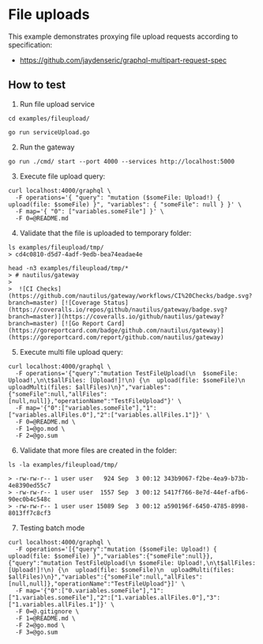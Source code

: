 # File uploads

This example demonstrates proxying file upload requests according to specification:
 - https://github.com/jaydenseric/graphql-multipart-request-spec
 
## How to test

1. Run file upload service

```
cd examples/fileupload/

go run serviceUpload.go
```

2. Run the gateway
```
go run ./cmd/ start --port 4000 --services http://localhost:5000
```

3. Execute file upload query:

```
curl localhost:4000/graphql \
  -F operations='{ "query": "mutation ($someFile: Upload!) { upload(file: $someFile) }", "variables": { "someFile": null } }' \
  -F map='{ "0": ["variables.someFile"] }' \
  -F 0=@README.md
```

4. Validate that the file is uploaded to temporary folder:

```
ls examples/fileupload/tmp/
> cd4c0810-d5d7-4adf-9edb-bea74eadae4e

head -n3 examples/fileupload/tmp/*
> # nautilus/gateway
>  
>  ![CI Checks](https://github.com/nautilus/gateway/workflows/CI%20Checks/badge.svg?branch=master) [![Coverage Status](https://coveralls.io/repos/github/nautilus/gateway/badge.svg?branch=master)](https://coveralls.io/github/nautilus/gateway?branch=master) [![Go Report Card](https://goreportcard.com/badge/github.com/nautilus/gateway)](https://goreportcard.com/report/github.com/nautilus/gateway)
```

5. Execute multi file upload query:
```
curl localhost:4000/graphql \
  -F operations='{"query":"mutation TestFileUpload(\n  $someFile: Upload!,\n\t$allFiles: [Upload!]!\n) {\n  upload(file: $someFile)\n  uploadMulti(files: $allFiles)\n}","variables":{"someFile":null,"allFiles":[null,null]},"operationName":"TestFileUpload"}' \
  -F map='{"0":["variables.someFile"],"1":["variables.allFiles.0"],"2":["variables.allFiles.1"]}' \
  -F 0=@README.md \
  -F 1=@go.mod \
  -F 2=@go.sum
```

6. Validate that more files are created in the folder:

```
ls -la examples/fileupload/tmp/

> -rw-rw-r-- 1 user user   924 Sep  3 00:12 343b9067-f2be-4ea9-b73b-4e8390ed55c7
> -rw-rw-r-- 1 user user  1557 Sep  3 00:12 5417f766-8e7d-44ef-afb6-90ec0b4c548c
> -rw-rw-r-- 1 user user 15089 Sep  3 00:12 a590196f-6450-4785-8998-8013ff7c8cf3
```

7. Testing batch mode

```
curl localhost:4000/graphql \
  -F operations='[{"query":"mutation ($someFile: Upload!) { upload(file: $someFile) }","variables":{"someFile":null}}, {"query":"mutation TestFileUpload(\n $someFile: Upload!,\n\t$allFiles: [Upload!]!\n) {\n  upload(file: $someFile)\n  uploadMulti(files: $allFiles)\n}","variables":{"someFile":null,"allFiles":[null,null]},"operationName":"TestFileUpload"}]' \
  -F map='{"0":["0.variables.someFile"],"1":["1.variables.someFile"],"2":["1.variables.allFiles.0"],"3":["1.variables.allFiles.1"]}' \
  -F 0=@.gitignore \
  -F 1=@README.md \
  -F 2=@go.mod \
  -F 3=@go.sum
```
